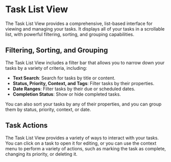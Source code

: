 # Task List View

The Task List View provides a comprehensive, list-based interface for viewing and managing your tasks. It displays all of your tasks in a scrollable list, with powerful filtering, sorting, and grouping capabilities.

## Filtering, Sorting, and Grouping

The Task List View includes a filter bar that allows you to narrow down your tasks by a variety of criteria, including:

- **Text Search**: Search for tasks by title or content.
- **Status, Priority, Context, and Tags**: Filter tasks by their properties.
- **Date Ranges**: Filter tasks by their due or scheduled dates.
- **Completion Status**: Show or hide completed tasks.

You can also sort your tasks by any of their properties, and you can group them by status, priority, context, or date.

## Task Actions

The Task List View provides a variety of ways to interact with your tasks. You can click on a task to open it for editing, or you can use the context menu to perform a variety of actions, such as marking the task as complete, changing its priority, or deleting it.
